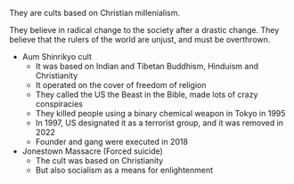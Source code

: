 They are cults based on Christian millenialism.

They believe in radical change to the society after a drastic change.
They believe that the rulers of the world are unjust, and must be overthrown.

- Aum Shinrikyo cult
	- It was based on Indian and Tibetan Buddhism, Hinduism and Christianity
	- It operated on the cover of freedom of religion
	- They called the US the Beast in the Bible, made lots of crazy conspiracies
	- They killed people using a binary chemical weapon in Tokyo in 1995
	- In 1997, US designated it as a terrorist group, and it was removed in 2022
	- Founder and gang were executed in 2018
- Jonestown Massacre (Forced suicide)
	- The cult was based on Christianity
	- But also socialism as a means for enlightenment